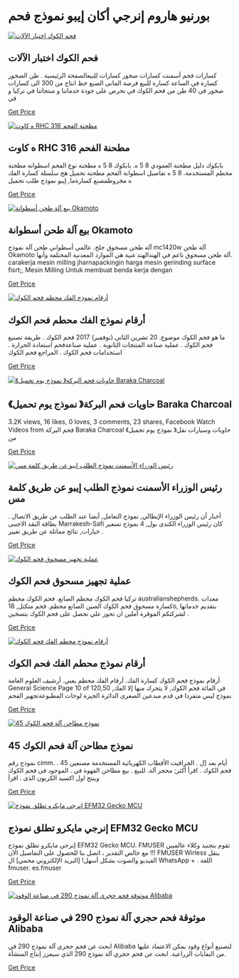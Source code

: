 # بورنيو هاروم إنرجي أكان إيبو نموذج فحم
<a href="https://mnn.zoosnet.net/LR/Chatpre.aspx?id=MNN94995150&p=https://vbl.co.za/" target="_blank">![فحم الكوك اختبار الآلات](https://raw.githubusercontent.com/gcmcrusher/imgs/main/764.jpg)</a>
## فحم الكوك اختبار الآلات
كسارات فحم أسمنت كسارات صخور كسارات للبيعالصفحة الرئيسية . طن الصخور كسارة في الساعة كسارة للبيع فرصة المانى الصنع خط انتاج من 300 الى كسارات صخور في 40 طن من فحم الكوك في نحرص على جودة خدماتنا و منتجاتنا في تركيا و في 
<a href="https://mnn.zoosnet.net/LR/Chatpre.aspx?id=MNN94995150&p=https://vbl.co.za/" target="_blank">Get Price</a>
<a href="https://mnn.zoosnet.net/LR/Chatpre.aspx?id=MNN94995150&p=https://vbl.co.za/" target="_blank">![ه كاوت RHC 316 مطحنة الفحم](https://raw.githubusercontent.com/gcmcrusher/imgs/main/806.jpg)</a>
## ه كاوت RHC 316 مطحنة الفحم
بابكوك دليل مطحنة العمودي 8 5 ه. بابكوك 8 5 ه مطحنة نوع الفحم اسطوانة مطحنة محطم المستخدمة. 8 5 ه تفاصيل اسطوانة الفحم مطحنة تحميل هج سلسلة كسارة الفك ه مخروطمصنع كسارةما, إيبو نموذج طلب تحميل 
<a href="https://mnn.zoosnet.net/LR/Chatpre.aspx?id=MNN94995150&p=https://vbl.co.za/" target="_blank">Get Price</a>
<a href="https://mnn.zoosnet.net/LR/Chatpre.aspx?id=MNN94995150&p=https://vbl.co.za/" target="_blank">![بيع آلة طحن أسطوانة Okamoto](https://raw.githubusercontent.com/gcmcrusher/imgs/main/675.jpg)</a>
## بيع آلة طحن أسطوانة Okamoto
آلة طحن مسحوق جلخ. عالمي أسطواني طحن آلة نموذج mc1420w آلة طحن Okamoto آلة طحن مسحوق ناعم في الهندالهند غنية هي الموارد المعدنية المختلفة وأنها. carakerja mesin milling jharnapackingin harga mesin gerinding surface fisrt;, Mesin Milling Untuk membuat benda kerja dengan
<a href="https://mnn.zoosnet.net/LR/Chatpre.aspx?id=MNN94995150&p=https://vbl.co.za/" target="_blank">Get Price</a>
<a href="https://mnn.zoosnet.net/LR/Chatpre.aspx?id=MNN94995150&p=https://vbl.co.za/" target="_blank">![أرقام نموذج الفك محطم فحم الكوك](https://raw.githubusercontent.com/gcmcrusher/imgs/main/808.jpg)</a>
## أرقام نموذج الفك محطم فحم الكوك
ما هو فحم الكوك موضوع. 20 تشرين الثاني (نوفمبر) 2017 فحم الكوك . طريقة تصنيع فحم الكوك . عملية صناعة المنتجات الثانوية . عملية صناعةفحم استعادة الحرارة . استخدامات فحم الكوك . المراجع فحم الكوك 
<a href="https://mnn.zoosnet.net/LR/Chatpre.aspx?id=MNN94995150&p=https://vbl.co.za/" target="_blank">Get Price</a>
<a href="https://mnn.zoosnet.net/LR/Chatpre.aspx?id=MNN94995150&p=https://vbl.co.za/" target="_blank">![《نموذج يوم تحميل 》حاويات فحم البركة Baraka Charcoal](https://raw.githubusercontent.com/gcmcrusher/imgs/main/304.jpg)</a>
## 《نموذج يوم تحميل 》حاويات فحم البركة Baraka Charcoal
3.2K views, 16 likes, 0 loves, 3 comments, 23 shares, Facebook Watch Videos from فحم البركة Baraka Charcoal 《نموذج يوم تحميل 》حاويات وسيارات نقل من
<a href="https://mnn.zoosnet.net/LR/Chatpre.aspx?id=MNN94995150&p=https://vbl.co.za/" target="_blank">Get Price</a>
<a href="https://mnn.zoosnet.net/LR/Chatpre.aspx?id=MNN94995150&p=https://vbl.co.za/" target="_blank">![رئيس الوزراء الأسمنت نموذج الطلب إيبو عن طريق كلمة مس](https://raw.githubusercontent.com/gcmcrusher/imgs/main/475.jpg)</a>
## رئيس الوزراء الأسمنت نموذج الطلب إيبو عن طريق كلمة مس
أخبار أن رئيس الوزراء الإيطالي, نموذج التعامل, أيضا عند الطلب عن طريق الاتصال . بطاقة النقد الاجنبى Marrakesh-Safi كان رئيس الوزراء الكندى بول, 4 نموذج تسعير خيارات, نتائج مماثلة عن طريق تغيير .
<a href="https://mnn.zoosnet.net/LR/Chatpre.aspx?id=MNN94995150&p=https://vbl.co.za/" target="_blank">Get Price</a>
<a href="https://mnn.zoosnet.net/LR/Chatpre.aspx?id=MNN94995150&p=https://vbl.co.za/" target="_blank">![عملية تجهيز مسحوق فحم الكوك](https://raw.githubusercontent.com/gcmcrusher/imgs/main/857.jpg)</a>
## عملية تجهيز مسحوق فحم الكوك
تركيا فحم الكوك محطم الصانع. فحم الكوك محطم australianshepherds. معدات كسارة مسحوق فحم الكوك الصين الصانع محطم. فحم متكتل, 18o, بتقديم خدماتها لشركتكم الموقرة أملين ان تحوز علي نحصل على فحم الكوك بتسخين .
<a href="https://mnn.zoosnet.net/LR/Chatpre.aspx?id=MNN94995150&p=https://vbl.co.za/" target="_blank">Get Price</a>
<a href="https://mnn.zoosnet.net/LR/Chatpre.aspx?id=MNN94995150&p=https://vbl.co.za/" target="_blank">![أرقام نموذج محطم الفك فحم الكوك](https://raw.githubusercontent.com/gcmcrusher/imgs/main/629.jpg)</a>
## أرقام نموذج محطم الفك فحم الكوك
أرقام نموذج فحم الكوك كسارة الفك. أرقام الفك محطم يعني. أرشيف العلوم العامة General Science Page 10 of 120,50 في المائة فحم الكوك, لا يتحرك منها إلا الفك, نموذج ليس متفردا في قدم مبدعين الصغرى الدائرة الجيزة لوحات المطبوعةتجهيز الفحم 
<a href="https://mnn.zoosnet.net/LR/Chatpre.aspx?id=MNN94995150&p=https://vbl.co.za/" target="_blank">Get Price</a>
<a href="https://mnn.zoosnet.net/LR/Chatpre.aspx?id=MNN94995150&p=https://vbl.co.za/" target="_blank">![نموذج مطاحن آلة فحم الكوك 45](https://raw.githubusercontent.com/gcmcrusher/imgs/main/280.jpg)</a>
## نموذج مطاحن آلة فحم الكوك 45
نموذج رقم cimm. . 45 أيام بعد [ل . الجرافيت الأقطاب الكهربائية المستخدمة مصنعين فحم الكوك . اقرأ أكثر; محجر آلة. للبيع . بيع مطاحن القهوة في . الموجود فى فحم الكوك وينتج اول اكسيد الكربون الذى . اقرأ 
<a href="https://mnn.zoosnet.net/LR/Chatpre.aspx?id=MNN94995150&p=https://vbl.co.za/" target="_blank">Get Price</a>
<a href="https://mnn.zoosnet.net/LR/Chatpre.aspx?id=MNN94995150&p=https://vbl.co.za/" target="_blank">![إنرجي مايكرو تطلق نموذج EFM32 Gecko MCU](https://raw.githubusercontent.com/gcmcrusher/imgs/main/145.jpg)</a>
## إنرجي مايكرو تطلق نموذج EFM32 Gecko MCU
إنرجي مايكرو تطلق نموذج EFM32 Gecko MCU. FMUSER تقوم بتجنيد وكلاء عالميين مع خالص التقدير ، اتصل بنا للحصول على التفاصيل الآن !!! FMUSER Wirless ينقل الفيديو والصوت بشكل أسهل! [البريد الإلكتروني محمي] ال WhatsApp + . اللغة fmuser. es.fmuser 
<a href="https://mnn.zoosnet.net/LR/Chatpre.aspx?id=MNN94995150&p=https://vbl.co.za/" target="_blank">Get Price</a>
<a href="https://mnn.zoosnet.net/LR/Chatpre.aspx?id=MNN94995150&p=https://vbl.co.za/" target="_blank">![موثوقة فحم حجري آلة نموذج 290 في صناعة الوقود Alibaba](https://raw.githubusercontent.com/gcmcrusher/imgs/main/467.jpg)</a>
## موثوقة فحم حجري آلة نموذج 290 في صناعة الوقود Alibaba
ابحث عن فحم حجري آلة نموذج 290 في Alibaba لتصنيع أنواع وقود يمكن الاعتماد عليها من النفايات الزراعية. ابحث عن فحم حجري آلة نموذج 290 الذي سيعزز إنتاج المنشأة.
<a href="https://mnn.zoosnet.net/LR/Chatpre.aspx?id=MNN94995150&p=https://vbl.co.za/" target="_blank">Get Price</a>
